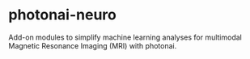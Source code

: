 # photonai-neuro
Add-on modules to simplify machine learning analyses for multimodal Magnetic Resonance Imaging (MRI) with photonai.
